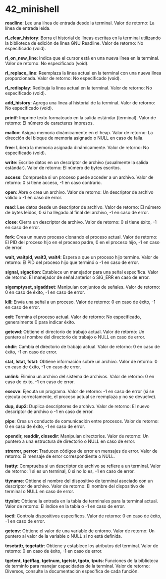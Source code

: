 # 42_minishell
    
 **readline**: Lee una línea de entrada desde la terminal. Valor de retorno: La línea de entrada leída.

   **rl_clear_history**: Borra el historial de líneas escritas en la terminal utilizando la biblioteca de edición de línea GNU Readline. Valor de retorno: No especificado (void).

   **rl_on_new_line**: Indica que el cursor está en una nueva línea en la terminal. Valor de retorno: No especificado (void).

   **rl_replace_line**: Reemplaza la línea actual en la terminal con una nueva línea proporcionada. Valor de retorno: No especificado (void).

   **rl_redisplay**: Redibuja la línea actual en la terminal. Valor de retorno: No especificado (void).

   **add_history**: Agrega una línea al historial de la terminal. Valor de retorno: No especificado (void).

   **printf**: Imprime texto formateado en la salida estándar (terminal). Valor de retorno: El número de caracteres impresos.

   **malloc**: Asigna memoria dinámicamente en el heap. Valor de retorno: La dirección del bloque de memoria asignado o NULL en caso de falla.

   **free**: Libera la memoria asignada dinámicamente. Valor de retorno: No especificado (void).

   **write**: Escribe datos en un descriptor de archivo (usualmente la salida estándar). Valor de retorno: El número de bytes escritos.

   **access**: Comprueba si un proceso puede acceder a un archivo. Valor de retorno: 0 si tiene acceso, -1 en caso contrario.

   **open**: Abre o crea un archivo. Valor de retorno: Un descriptor de archivo válido o -1 en caso de error.

   **read**: Lee datos desde un descriptor de archivo. Valor de retorno: El número de bytes leídos, 0 si ha llegado al final del archivo, -1 en caso de error.

   **close**: Cierra un descriptor de archivo. Valor de retorno: 0 si tiene éxito, -1 en caso de error.

   **fork**: Crea un nuevo proceso clonando el proceso actual. Valor de retorno: El PID del proceso hijo en el proceso padre, 0 en el proceso hijo, -1 en caso de error.

   **wait, waitpid, wait3, wait4**: Espera a que un proceso hijo termine. Valor de retorno: El PID del proceso hijo que terminó o -1 en caso de error.

   **signal, sigaction**: Establece un manejador para una señal específica. Valor de retorno: El manejador de señal anterior o SIG_ERR en caso de error.

   **sigemptyset, sigaddset**: Manipulan conjuntos de señales. Valor de retorno: 0 en caso de éxito, -1 en caso de error.

   **kill**: Envía una señal a un proceso. Valor de retorno: 0 en caso de éxito, -1 en caso de error.

   **exit**: Termina el proceso actual. Valor de retorno: No especificado, generalmente 0 para indicar éxito.

   **getcwd**: Obtiene el directorio de trabajo actual. Valor de retorno: Un puntero al nombre del directorio de trabajo o NULL en caso de error.

   **chdir**: Cambia el directorio de trabajo actual. Valor de retorno: 0 en caso de éxito, -1 en caso de error.

   **stat, lstat, fstat**: Obtiene información sobre un archivo. Valor de retorno: 0 en caso de éxito, -1 en caso de error.

   **unlink**: Elimina un archivo del sistema de archivos. Valor de retorno: 0 en caso de éxito, -1 en caso de error.

   **execve**: Ejecuta un programa. Valor de retorno: -1 en caso de error (si se ejecuta correctamente, el proceso actual se reemplaza y no se devuelve).

   **dup, dup2**: Duplica descriptores de archivo. Valor de retorno: El nuevo descriptor de archivo o -1 en caso de error.

   **pipe**: Crea un conducto de comunicación entre procesos. Valor de retorno: 0 en caso de éxito, -1 en caso de error.

   **opendir, readdir, closedir**: Manipulan directorios. Valor de retorno: Un puntero a una estructura de directorio o NULL en caso de error.

   **strerror, perror**: Traducen códigos de error en mensajes de error. Valor de retorno: El mensaje de error correspondiente o NULL.

   **isatty**: Comprueba si un descriptor de archivo se refiere a un terminal. Valor de retorno: 1 si es un terminal, 0 si no lo es, -1 en caso de error.

   **ttyname**: Obtiene el nombre del dispositivo de terminal asociado con un descriptor de archivo. Valor de retorno: El nombre del dispositivo de terminal o NULL en caso de error.

   **ttyslot**: Obtiene la entrada en la tabla de terminales para la terminal actual. Valor de retorno: El índice en la tabla o -1 en caso de error.

   **ioctl**: Controla dispositivos específicos. Valor de retorno: 0 en caso de éxito, -1 en caso de error.

   **getenv**: Obtiene el valor de una variable de entorno. Valor de retorno: Un puntero al valor de la variable o NULL si no está definida.

   **tcsetattr, tcgetattr**: Obtiene y establece los atributos del terminal. Valor de retorno: 0 en caso de éxito, -1 en caso de error.

   **tgetent, tgetflag, tgetnum, tgetstr, tgoto, tputs**: Funciones de la biblioteca de terminfo para manejar capacidades de la terminal. Valor de retorno: Diversos, consulte la documentación específica de cada función.
